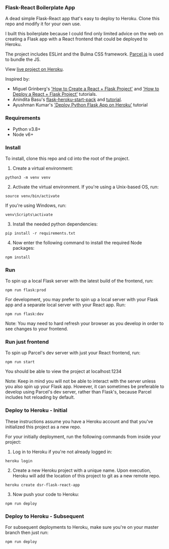 ### Flask-React Boilerplate App
A dead simple Flask-React app that's easy to deploy to Heroku. Clone this repo and modify it for your own use.

I built this boilerplate because I could find only limited advice on the web on creating a Flask app with a React frontend that could be deployed to Heroku.

The project includes ESLint and the Bulma CSS framework. [Parcel.js](https://github.com/parcel-bundler/parcel) is used to bundle the JS.

View [live project on Heroku](https://dsr-flask-react-app.herokuapp.com/).

Inspired by:
- Miguel Grinberg's ['How to Create a React + Flask Project'](https://blog.miguelgrinberg.com/post/how-to-create-a-react--flask-project) and ['How to Deploy a React + Flask Project'](https://blog.miguelgrinberg.com/post/how-to-deploy-a-react--flask-project) tutorials.
- Anindita Basu's [flask-heroku-start-pack](https://github.com/AninditaBasu/flask-heroku-starter-pack) and [tutorial](https://dev.to/aninditabasu/how-to-move-your-flask-app-from-the-local-machine-to-the-heroku-cloud-egk).
- Ayushman Kumar's ['Deploy Python Flask App on Heroku'](https://www.geeksforgeeks.org/deploy-python-flask-app-on-heroku/) tutorial


### Requirements
- Python v3.8+
- Node v6+

### Install
To install, clone this repo and cd into the root of the project.

1) Create a virtual environment:

```python3 -m venv venv```

2) Activate the virtual environment. If you're using a Unix-based OS, run:

```source venv/bin/activate```

If you're using Windows, run:

```venv\Scripts\activate```

3) Install the needed python dependencies:

```pip install -r requirements.txt``` 

4) Now enter the following command to install the required Node packages:

```npm install```

### Run

To spin up a local Flask server with the latest build of the frontend, run:

```npm run flask:prod```

For development, you may prefer to spin up a local server with your Flask app and a separate local server with your React app. Run:

```npm run flask:dev```

Note: You may need to hard refresh your browser as you develop in order to see changes to your frontend.

### Run just frontend

To spin up Parcel's dev server with just your React frontend, run:

```npm run start```

You should be able to view the project at localhost:1234

Note: Keep in mind you will not be able to interact with the server unless you also spin up your Flask app. However, it can sometimes be preferable to develop using Parcel's dev server, rather than Flask's, because Parcel includes hot reloading by default. 

### Deploy to Heroku - Initial

These instructions assume you have a Heroku account and that you've initialized this project as a new repo.

For your initially deployment, run the following commands from inside your project:

1) Log in to Heroku if you're not already logged in:

```heroku login```

2) Create a new Heroku project with a unique name. Upon execution, Heroku will add the location of this project to git as a new remote repo.

```heroku create dsr-flask-react-app```

3) Now push your code to Heroku:

```npm run deploy```

### Deploy to Heroku - Subsequent

For subsequent deployments to Heroku, make sure you're on your master branch then just run:

```npm run deploy```